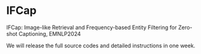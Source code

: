 # IFCap
IFCap: Image-like Retrieval and Frequency-based Entity Filtering for Zero-shot Captioning, EMNLP2024

We will release the full source codes and detailed instructions in one week.
